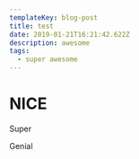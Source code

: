 ```yaml
---
templateKey: blog-post
title: test
date: 2019-01-21T16:21:42.622Z
description: awesome
tags:
  - super awesome
---
```

# NICE
Super 

Genial

